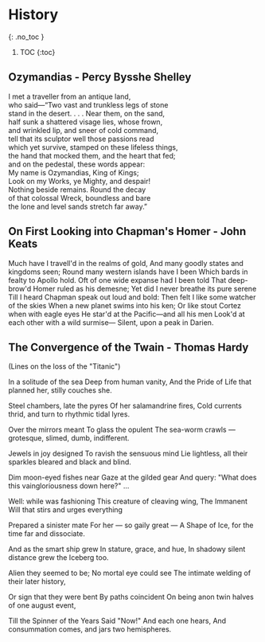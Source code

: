 # History
{: .no_toc }

1. TOC
{:toc}

## Ozymandias - Percy Bysshe Shelley

I met a traveller from an antique land,  
who said—“Two vast and trunkless legs of stone  
stand in the desert. . . . Near them, on the sand,  
half sunk a shattered visage lies, whose frown,  
and wrinkled lip, and sneer of cold command,  
tell that its sculptor well those passions read  
which yet survive, stamped on these lifeless things,  
the hand that mocked them, and the heart that fed;  
and on the pedestal, these words appear:  
My name is Ozymandias, King of Kings;  
Look on my Works, ye Mighty, and despair!  
Nothing beside remains. Round the decay  
of that colossal Wreck, boundless and bare  
the lone and level sands stretch far away.”

## On First Looking into Chapman's Homer - John Keats

Much have I travell'd in the realms of gold,
And many goodly states and kingdoms seen;
Round many western islands have I been
Which bards in fealty to Apollo hold.
Oft of one wide expanse had I been told
That deep-brow'd Homer ruled as his demesne;
Yet did I never breathe its pure serene
Till I heard Chapman speak out loud and bold:
Then felt I like some watcher of the skies
When a new planet swims into his ken;
Or like stout Cortez when with eagle eyes
He star'd at the Pacific—and all his men
Look'd at each other with a wild surmise—
Silent, upon a peak in Darien.

## The Convergence of the Twain - Thomas Hardy

(Lines on the loss of the "Titanic")

In a solitude of the sea
Deep from human vanity,
And the Pride of Life that planned her, stilly couches she.

Steel chambers, late the pyres
Of her salamandrine fires,
Cold currents thrid, and turn to rhythmic tidal lyres.

Over the mirrors meant
To glass the opulent
The sea-worm crawls — grotesque, slimed, dumb, indifferent.

Jewels in joy designed
To ravish the sensuous mind
Lie lightless, all their sparkles bleared and black and blind.

Dim moon-eyed fishes near
Gaze at the gilded gear
And query: "What does this vaingloriousness down here?" ...

Well: while was fashioning
This creature of cleaving wing,
The Immanent Will that stirs and urges everything

Prepared a sinister mate
For her — so gaily great —
A Shape of Ice, for the time far and dissociate.

And as the smart ship grew
In stature, grace, and hue,
In shadowy silent distance grew the Iceberg too.

 Alien they seemed to be;
 No mortal eye could see
The intimate welding of their later history,

Or sign that they were bent
By paths coincident
On being anon twin halves of one august event,

Till the Spinner of the Years
Said "Now!" And each one hears,
And consummation comes, and jars two hemispheres.
